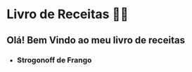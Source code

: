 # Livro de Receitas :woman_cook:

## Olá! Bem Vindo ao meu livro de receitas

- ### Strogonoff de Frango
